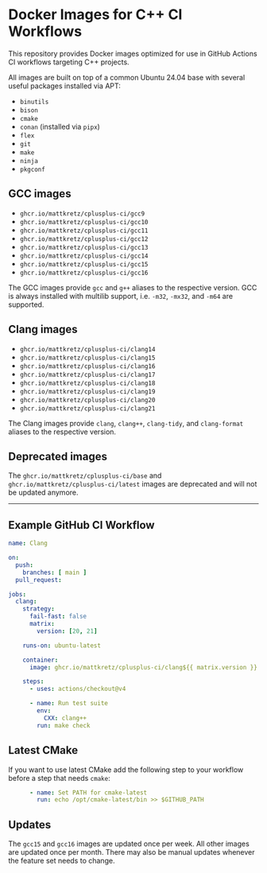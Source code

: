 # Docker Images for C++ CI Workflows

This repository provides Docker images optimized for use in GitHub Actions CI 
workflows targeting C++ projects.

All images are built on top of a common Ubuntu 24.04 base with several useful 
packages installed via APT:

- `binutils`
- `bison`
- `cmake`
- `conan` (installed via `pipx`)
- `flex`
- `git`
- `make`
- `ninja`
- `pkgconf`

## GCC images

- `ghcr.io/mattkretz/cplusplus-ci/gcc9`
- `ghcr.io/mattkretz/cplusplus-ci/gcc10`
- `ghcr.io/mattkretz/cplusplus-ci/gcc11`
- `ghcr.io/mattkretz/cplusplus-ci/gcc12`
- `ghcr.io/mattkretz/cplusplus-ci/gcc13`
- `ghcr.io/mattkretz/cplusplus-ci/gcc14`
- `ghcr.io/mattkretz/cplusplus-ci/gcc15`
- `ghcr.io/mattkretz/cplusplus-ci/gcc16`

The GCC images provide `gcc` and `g++` aliases to the respective version. GCC 
is always installed with multilib support, i.e. `-m32`, `-mx32`, and `-m64` are 
supported.

## Clang images

- `ghcr.io/mattkretz/cplusplus-ci/clang14`
- `ghcr.io/mattkretz/cplusplus-ci/clang15`
- `ghcr.io/mattkretz/cplusplus-ci/clang16`
- `ghcr.io/mattkretz/cplusplus-ci/clang17`
- `ghcr.io/mattkretz/cplusplus-ci/clang18`
- `ghcr.io/mattkretz/cplusplus-ci/clang19`
- `ghcr.io/mattkretz/cplusplus-ci/clang20`
- `ghcr.io/mattkretz/cplusplus-ci/clang21`

The Clang images provide `clang`, `clang++`, `clang-tidy`, and `clang-format` 
aliases to the respective version.

## Deprecated images

The
`ghcr.io/mattkretz/cplusplus-ci/base` and 
`ghcr.io/mattkretz/cplusplus-ci/latest` images are deprecated and will not be 
updated anymore.

---

## Example GitHub CI Workflow

```yaml
name: Clang

on:
  push:
    branches: [ main ]
  pull_request:

jobs:
  clang:
    strategy:
      fail-fast: false
      matrix:
        version: [20, 21]

    runs-on: ubuntu-latest

    container:
      image: ghcr.io/mattkretz/cplusplus-ci/clang${{ matrix.version }}

    steps:
      - uses: actions/checkout@v4

      - name: Run test suite
        env:
          CXX: clang++
        run: make check
```

## Latest CMake

If you want to use latest CMake add the following step to your workflow before 
a step that needs `cmake`:

```yaml
      - name: Set PATH for cmake-latest
        run: echo /opt/cmake-latest/bin >> $GITHUB_PATH
```


## Updates

The `gcc15` and `gcc16` images are updated once per week. All other images are 
updated once per month. There may also be manual updates whenever the feature 
set needs to change.
